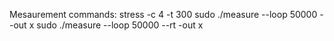 Mesaurement commands:
stress -c 4 -t 300
sudo ./measure --loop 50000 --out x
sudo ./measure --loop 50000 --rt -out x
